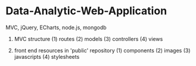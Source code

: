 # Data-Analytic-Web-Application
MVC, jQuery, ECharts, node.js, mongodb

1. MVC structure
(1) routes
(2) models
(3) controllers
(4) views

2. front end resources in 'public' repository
(1) components
(2) images
(3) javascripts
(4) stylesheets

